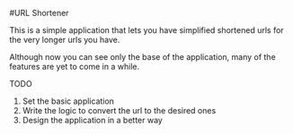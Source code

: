 #URL Shortener

This is a simple application that lets you have simplified shortened urls for the very longer urls you have.

Although now you can see only the base of the application, many of the features are yet to come in a while.

TODO

1. Set the basic application
2. Write the logic to convert the url to the desired ones
3. Design the application in a better way